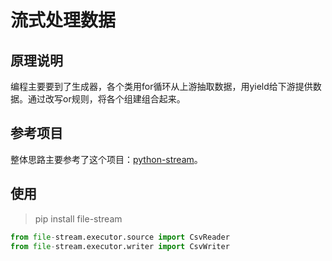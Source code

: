 # 流式处理数据

## 原理说明

编程主要要到了生成器，各个类用for循环从上游抽取数据，用yield给下游提供数据。通过改写or规则，将各个组建组合起来。

## 参考项目

整体思路主要参考了这个项目：[python-stream](https://github.com/sandabuliu/python-stream)。

## 使用
> pip install file-stream
```python
from file-stream.executor.source import CsvReader
from file-stream.executor.writer import CsvWriter

```
